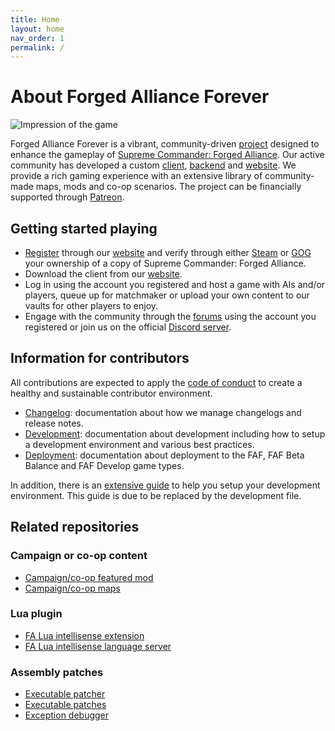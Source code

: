 ```yaml
---
title: Home
layout: home
nav_order: 1
permalink: /
---
```


# About Forged Alliance Forever

![Impression of the game](./assets/banner.jpg)

Forged Alliance Forever is a vibrant, community-driven [project](https://github.com/FAForever) designed to enhance the gameplay of [Supreme Commander: Forged Alliance](https://store.steampowered.com/app/9420). Our active community has developed a custom [client](https://github.com/FAForever/downlords-faf-client), [backend](https://github.com/FAForever/server) and [website](https://github.com/FAForever/website). We provide a rich gaming experience with an extensive library of community-made maps, mods and co-op scenarios. The project can be financially supported through [Patreon](https://www.patreon.com/faf).

## Getting started playing

- [Register](https://faforever.com/account/register) through our [website](https://faforever.com/) and verify through either [Steam](https://store.steampowered.com/) or [GOG](https://www.gog.com/) your ownership of a copy of Supreme Commander: Forged Alliance.
- Download the client from our [website](https://faforever.com/).
- Log in using the account you registered and host a game with AIs and/or players, queue up for matchmaker or upload your own content to our vaults for other players to enjoy.
- Engage with the community through the [forums](https://forum.faforever.com/) using the account you registered or join us on the official [Discord server](https://discord.gg/mXahVSKGVb).

## Information for contributors

All contributions are expected to apply the [code of conduct](https://www.faforever.com/rules) to create a healthy and sustainable contributor environment.

- [Changelog](changelog): documentation about how we manage changelogs and release notes.
- [Development](development): documentation about development including how to setup a development environment and various best practices.
- [Deployment](deployment): documentation about deployment to the FAF, FAF Beta Balance and FAF Develop game types.

In addition, there is an [extensive guide](development/development-environment) to help you setup your development environment. This guide is due to be replaced by the development file.

## Related repositories

### Campaign or co-op content

- [Campaign/co-op featured mod](https://github.com/FAForever/fa-coop)
- [Campaign/co-op maps](https://github.com/FAForever/faf-coop-maps)

### Lua plugin

- [FA Lua intellisense extension](https://github.com/FAForever/fa-lua-vscode-extension)
- [FA Lua intellisense language server](https://github.com/FAForever/fa-lua-language-server)

### Assembly patches

- [Executable patcher](https://github.com/FAForever/FA_Patcher)
- [Executable patches](https://github.com/FAForever/FA-Binary-Patches)
- [Exception debugger](https://github.com/FAForever/FADeepProbe)
